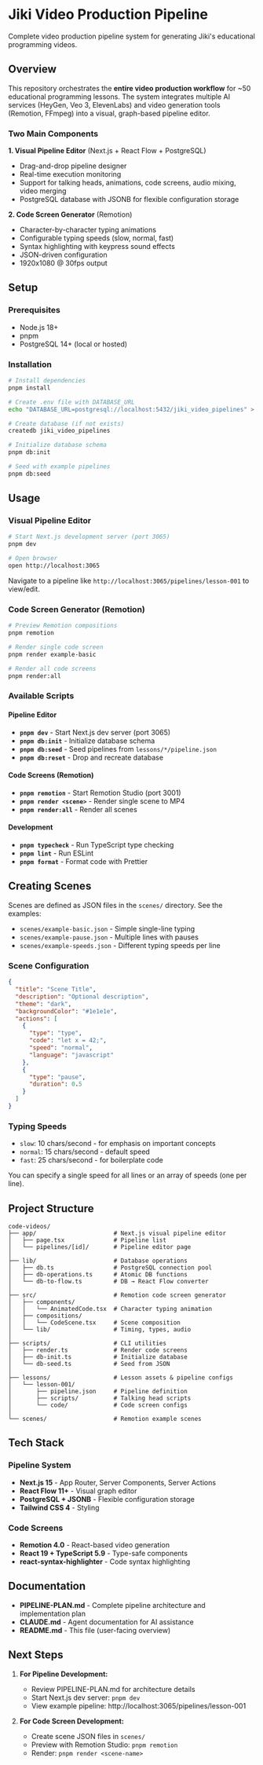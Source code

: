 # Jiki Video Production Pipeline

Complete video production pipeline system for generating Jiki's educational programming videos.

## Overview

This repository orchestrates the **entire video production workflow** for ~50 educational programming lessons. The system integrates multiple AI services (HeyGen, Veo 3, ElevenLabs) and video generation tools (Remotion, FFmpeg) into a visual, graph-based pipeline editor.

### Two Main Components

**1. Visual Pipeline Editor** (Next.js + React Flow + PostgreSQL)

- Drag-and-drop pipeline designer
- Real-time execution monitoring
- Support for talking heads, animations, code screens, audio mixing, video merging
- PostgreSQL database with JSONB for flexible configuration storage

**2. Code Screen Generator** (Remotion)

- Character-by-character typing animations
- Configurable typing speeds (slow, normal, fast)
- Syntax highlighting with keypress sound effects
- JSON-driven configuration
- 1920x1080 @ 30fps output

## Setup

### Prerequisites

- Node.js 18+
- pnpm
- PostgreSQL 14+ (local or hosted)

### Installation

```bash
# Install dependencies
pnpm install

# Create .env file with DATABASE_URL
echo "DATABASE_URL=postgresql://localhost:5432/jiki_video_pipelines" > .env

# Create database (if not exists)
createdb jiki_video_pipelines

# Initialize database schema
pnpm db:init

# Seed with example pipelines
pnpm db:seed
```

## Usage

### Visual Pipeline Editor

```bash
# Start Next.js development server (port 3065)
pnpm dev

# Open browser
open http://localhost:3065
```

Navigate to a pipeline like `http://localhost:3065/pipelines/lesson-001` to view/edit.

### Code Screen Generator (Remotion)

```bash
# Preview Remotion compositions
pnpm remotion

# Render single code screen
pnpm render example-basic

# Render all code screens
pnpm render:all
```

### Available Scripts

#### Pipeline Editor

- **`pnpm dev`** - Start Next.js dev server (port 3065)
- **`pnpm db:init`** - Initialize database schema
- **`pnpm db:seed`** - Seed pipelines from `lessons/*/pipeline.json`
- **`pnpm db:reset`** - Drop and recreate database

#### Code Screens (Remotion)

- **`pnpm remotion`** - Start Remotion Studio (port 3001)
- **`pnpm render <scene>`** - Render single scene to MP4
- **`pnpm render:all`** - Render all scenes

#### Development

- **`pnpm typecheck`** - Run TypeScript type checking
- **`pnpm lint`** - Run ESLint
- **`pnpm format`** - Format code with Prettier

## Creating Scenes

Scenes are defined as JSON files in the `scenes/` directory. See the examples:

- `scenes/example-basic.json` - Simple single-line typing
- `scenes/example-pause.json` - Multiple lines with pauses
- `scenes/example-speeds.json` - Different typing speeds per line

### Scene Configuration

```json
{
  "title": "Scene Title",
  "description": "Optional description",
  "theme": "dark",
  "backgroundColor": "#1e1e1e",
  "actions": [
    {
      "type": "type",
      "code": "let x = 42;",
      "speed": "normal",
      "language": "javascript"
    },
    {
      "type": "pause",
      "duration": 0.5
    }
  ]
}
```

### Typing Speeds

- `slow`: 10 chars/second - for emphasis on important concepts
- `normal`: 15 chars/second - default speed
- `fast`: 25 chars/second - for boilerplate code

You can specify a single speed for all lines or an array of speeds (one per line).

## Project Structure

```
code-videos/
├── app/                      # Next.js visual pipeline editor
│   ├── page.tsx              # Pipeline list
│   └── pipelines/[id]/       # Pipeline editor page
│
├── lib/                      # Database operations
│   ├── db.ts                 # PostgreSQL connection pool
│   ├── db-operations.ts      # Atomic DB functions
│   └── db-to-flow.ts         # DB → React Flow converter
│
├── src/                      # Remotion code screen generator
│   ├── components/
│   │   └── AnimatedCode.tsx  # Character typing animation
│   ├── compositions/
│   │   └── CodeScene.tsx     # Scene composition
│   └── lib/                  # Timing, types, audio
│
├── scripts/                  # CLI utilities
│   ├── render.ts             # Render code screens
│   ├── db-init.ts            # Initialize database
│   └── db-seed.ts            # Seed from JSON
│
├── lessons/                  # Lesson assets & pipeline configs
│   └── lesson-001/
│       ├── pipeline.json     # Pipeline definition
│       ├── scripts/          # Talking head scripts
│       └── code/             # Code screen configs
│
└── scenes/                   # Remotion example scenes
```

## Tech Stack

### Pipeline System

- **Next.js 15** - App Router, Server Components, Server Actions
- **React Flow 11+** - Visual graph editor
- **PostgreSQL + JSONB** - Flexible configuration storage
- **Tailwind CSS 4** - Styling

### Code Screens

- **Remotion 4.0** - React-based video generation
- **React 19 + TypeScript 5.9** - Type-safe components
- **react-syntax-highlighter** - Code syntax highlighting

## Documentation

- **PIPELINE-PLAN.md** - Complete pipeline architecture and implementation plan
- **CLAUDE.md** - Agent documentation for AI assistance
- **README.md** - This file (user-facing overview)

## Next Steps

1. **For Pipeline Development:**
   - Review PIPELINE-PLAN.md for architecture details
   - Start Next.js dev server: `pnpm dev`
   - View example pipeline: http://localhost:3065/pipelines/lesson-001

2. **For Code Screen Development:**
   - Create scene JSON files in `scenes/`
   - Preview with Remotion Studio: `pnpm remotion`
   - Render: `pnpm render <scene-name>`
